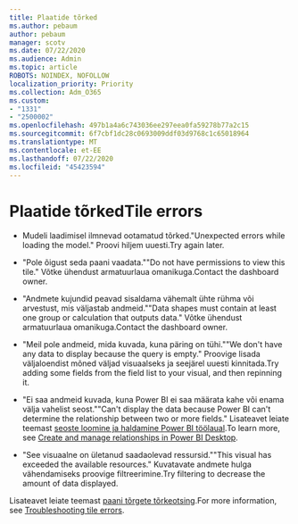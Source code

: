 ```yaml
---
title: Plaatide tõrked
ms.author: pebaum
author: pebaum
manager: scotv
ms.date: 07/22/2020
ms.audience: Admin
ms.topic: article
ROBOTS: NOINDEX, NOFOLLOW
localization_priority: Priority
ms.collection: Adm_O365
ms.custom:
- "1331"
- "2500002"
ms.openlocfilehash: 497b1a4a6c743036ee297eea0fa59278b77a2c15
ms.sourcegitcommit: 6f7cbf1dc28c0693009ddf03d9768c1c65018964
ms.translationtype: MT
ms.contentlocale: et-EE
ms.lasthandoff: 07/22/2020
ms.locfileid: "45423594"
---
```

# <a name="tile-errors"></a><span data-ttu-id="1dc08-102">Plaatide tõrked</span><span class="sxs-lookup"><span data-stu-id="1dc08-102">Tile errors</span></span>

- <span data-ttu-id="1dc08-103">Mudeli laadimisel ilmnevad ootamatud tõrked.</span><span class="sxs-lookup"><span data-stu-id="1dc08-103">"Unexpected errors while loading the model."</span></span> <span data-ttu-id="1dc08-104">Proovi hiljem uuesti.</span><span class="sxs-lookup"><span data-stu-id="1dc08-104">Try again later.</span></span>

- <span data-ttu-id="1dc08-105">"Pole õigust seda paani vaadata."</span><span class="sxs-lookup"><span data-stu-id="1dc08-105">"Do not have permissions to view this tile."</span></span> <span data-ttu-id="1dc08-106">Võtke ühendust armatuurlaua omanikuga.</span><span class="sxs-lookup"><span data-stu-id="1dc08-106">Contact the dashboard owner.</span></span>

- <span data-ttu-id="1dc08-107">"Andmete kujundid peavad sisaldama vähemalt ühte rühma või arvestust, mis väljastab andmeid."</span><span class="sxs-lookup"><span data-stu-id="1dc08-107">"Data shapes must contain at least one group or calculation that outputs data."</span></span> <span data-ttu-id="1dc08-108">Võtke ühendust armatuurlaua omanikuga.</span><span class="sxs-lookup"><span data-stu-id="1dc08-108">Contact the dashboard owner.</span></span>

- <span data-ttu-id="1dc08-109">"Meil pole andmeid, mida kuvada, kuna päring on tühi."</span><span class="sxs-lookup"><span data-stu-id="1dc08-109">"We don't have any data to display because the query is empty."</span></span> <span data-ttu-id="1dc08-110">Proovige lisada väljaloendist mõned väljad visuaalseks ja seejärel uuesti kinnitada.</span><span class="sxs-lookup"><span data-stu-id="1dc08-110">Try adding some fields from the field list to your visual, and then repinning it.</span></span>

- <span data-ttu-id="1dc08-111">"Ei saa andmeid kuvada, kuna Power BI ei saa määrata kahe või enama välja vahelist seost."</span><span class="sxs-lookup"><span data-stu-id="1dc08-111">"Can't display the data because Power BI can't determine the relationship between two or more fields."</span></span> <span data-ttu-id="1dc08-112">Lisateavet leiate teemast [seoste loomine ja haldamine Power BI töölaual](https://docs.microsoft.com/power-bi/desktop-create-and-manage-relationships).</span><span class="sxs-lookup"><span data-stu-id="1dc08-112">To learn more, see [Create and manage relationships in Power BI Desktop](https://docs.microsoft.com/power-bi/desktop-create-and-manage-relationships).</span></span>

- <span data-ttu-id="1dc08-113">"See visuaalne on ületanud saadaolevad ressursid."</span><span class="sxs-lookup"><span data-stu-id="1dc08-113">"This visual has exceeded the available resources."</span></span> <span data-ttu-id="1dc08-114">Kuvatavate andmete hulga vähendamiseks proovige filtreerimine.</span><span class="sxs-lookup"><span data-stu-id="1dc08-114">Try filtering to decrease the amount of data displayed.</span></span>

<span data-ttu-id="1dc08-115">Lisateavet leiate teemast [paani tõrgete tõrkeotsing](https://docs.microsoft.com/power-bi/refresh-troubleshooting-tile-errors).</span><span class="sxs-lookup"><span data-stu-id="1dc08-115">For more information, see [Troubleshooting tile errors](https://docs.microsoft.com/power-bi/refresh-troubleshooting-tile-errors).</span></span>